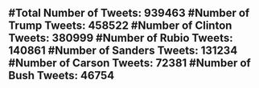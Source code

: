 #Total Number of Tweets: 939463 
#Number of Trump Tweets: 458522
#Number of Clinton Tweets: 380999
#Number of Rubio Tweets: 140861
#Number of Sanders Tweets: 131234
#Number of Carson Tweets: 72381
#Number of Bush Tweets: 46754
---
